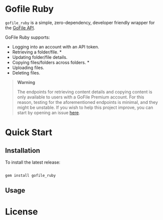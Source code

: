 # Gofile Ruby

`gofile_ruby` is a simple, zero-dependency, developer friendly wrapper for the [GoFile API](https://gofile.io/api).

GoFile Ruby supports:

- Logging into an account with an API token.
- Retrieving a folder/file. *
- Updating folder/file details.
- Copying files/folders across folders. *
- Uploading files.
- Deleting files.

> **Warning**
>
> The endpoints for retrieving content details and copying content is only available to users with a GoFile Premium account.
> For this reason, testing for the aforementioned endpoints is minimal, and they might be unstable.
> If you wish to help this project improve, you can start by opening an issue [here](https://github.com/erayalkis/gofile_ruby/issues/new).

# Quick Start

## Installation

To install the latest release:

```

gem install gofile_ruby
```

## Usage



# License



